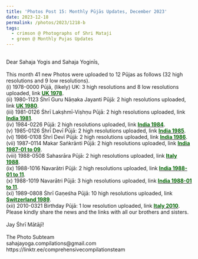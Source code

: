 ```yaml
---
title: 'Photos Post 15: Monthly Pūjās Updates, December 2023'
date: 2023-12-18
permalink: /photos/2023/1218-b
tags:
  - crimson @ Photographs of Shri Mataji
  - green @ Monthly Pujas Updates
---
```


<p>
<br>
Dear Sahaja Yogis and Sahaja Yoginīs,<br>
<br>
This month 41 new Photos were uploaded to 12 Pūjas as follows (32 high resolutions and 9 low resolutions).<br>
(i) 1978-0000 Pūjā, (likely) UK: 3 high resolutions and 8 low resolutions uploaded, link <a href="https://eternalmoments.smugmug.com/Countries/UK/1978"> <font color="DarkGreen"><b>UK 1978</b></font></a>.<br>
(ii) 1980-1123 Śhrī Guru Nāṇaka Jayanti Pūjā: 2 high resolutions uploaded, link <a href="https://eternalmoments.smugmug.com/Countries/UK/1980"> <font color="DarkGreen"><b>UK 1980</b></font></a>.<br>
(iii) 1981-0126 Śhrī Lakṣhmī-Viṣhṇu Pūjā: 2 high resolutions uploaded, link <a href="https://eternalmoments.smugmug.com/Countries/India/1981"> <font color="DarkGreen"><b>India 1981</b></font></a>.<br>
(iv) 1984-0226 Pūjā: 2 high resolutions uploaded, link <a href="https://eternalmoments.smugmug.com/Countries/India/1984"> <font color="DarkGreen"><b>India 1984</b></font></a>.<br>
(v) 1985-0126 Śhrī Devī Pūjā: 2 high resolutions uploaded, link <a href="https://eternalmoments.smugmug.com/Countries/India/1985"> <font color="DarkGreen"><b>India 1985</b></font></a>.<br>
(vi) 1986-0108 Śhrī Devī Pūjā: 2 high resolutions uploaded, link <a href="https://eternalmoments.smugmug.com/Countries/India/1986"> <font color="DarkGreen"><b>India 1986</b></font></a>.<br>
(vii) 1987-0114 Makar Saṅkrānti Pūjā: 2 high resolutions uploaded, link <a href="https://eternalmoments.smugmug.com/Countries/India/1987-01-to-09"> <font color="DarkGreen"><b>India 1987-01 to 09</b></font></a>.<br>
(viii) 1988-0508 Sahasrāra Pūjā: 2 high resolutions uploaded, link <a href="https://eternalmoments.smugmug.com/Countries/Italy/1988"> <font color="DarkGreen"><b>Italy 1988</b></font></a>.<br>
(ix) 1988-1016 Navarātri Pūjā: 2 high resolutions uploaded, link <a href="https://eternalmoments.smugmug.com/Countries/India/1988-01-to-11"> <font color="DarkGreen"><b>India 1988-01 to 11</b></font></a>.<br>
(x) 1988-1019 Navarātri Pūjā: 3 high resolutions uploaded, link <a href="https://eternalmoments.smugmug.com/Countries/India/1988-01-to-11"> <font color="DarkGreen"><b>India 1988-01 to 11</b></font></a>.<br>
(xi) 1989-0808 Śhrī Gaṇeśha Pūjā: 10 high resolutions uploaded, link <a href="https://eternalmoments.smugmug.com/Countries/Switzerland/1988"> <font color="DarkGreen"><b>Switzerland 1989</b></font></a>.<br>
(xii) 2010-0321 Birthday Pūjā: 1 low resolution uploaded, link <a href="https://eternalmoments.smugmug.com/Countries/Italy/2010"> <font color="DarkGreen"><b>Italy 2010</b></font></a>.<br>
Please kindly share the news and the links with all our brothers and sisters.<br>
<br>
Jay Śhrī Mātājī!<br>
<br>
The Photo Subteam<br>
sahajayoga.compilations@gmail.com<br>
https://linktr.ee/comprehensivecompilationsteam<br>
</p>